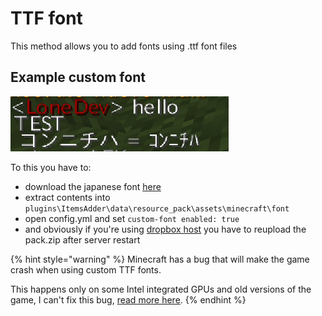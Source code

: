 # TTF font

This method allows you to add fonts using .ttf font files

## Example custom font

![](<../../../../../.gitbook/assets/immagine (1).png>)

To this you have to:

* download the japanese font [here](http://matteodev.it/spigot/itemsadder/res/v2/font.zip)
* extract contents into `plugins\ItemsAdder\data\resource_pack\assets\minecraft\font`
* open config.yml and set `custom-font enabled: true`
* and obviously if you're using [dropbox host](../../../../resourcepack-hosting/resourcepack-on-dropbox.md) you have to reupload the pack.zip after server restart

{% hint style="warning" %}
Minecraft has a bug that will make the game crash when using custom TTF fonts.

This happens only on some Intel integrated GPUs and old versions of the game, I can't fix this bug, [read more here](https://bugs.mojang.com/browse/MC-180529?jql=text%20\~%20%22ttf%20crash%22).
{% endhint %}
